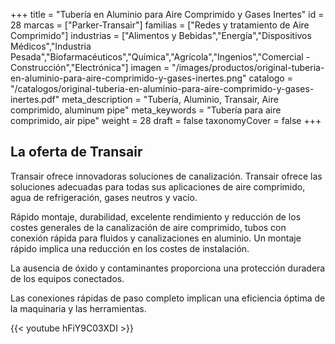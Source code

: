 +++
title = "Tubería en Aluminio para Aire Comprimido y Gases Inertes"
id = 28
marcas = ["Parker-Transair"]
familias = ["Redes y tratamiento de Aire Comprimido"]
industrias = ["Alimentos y Bebidas","Energía","Dispositivos Médicos","Industria Pesada","Biofarmacéuticos","Química","Agrícola","Ingenios","Comercial - Construcción","Electrónica"]
imagen = "/images/productos/original-tuberia-en-aluminio-para-aire-comprimido-y-gases-inertes.png"
catalogo = "/catalogos/original-tuberia-en-aluminio-para-aire-comprimido-y-gases-inertes.pdf"
meta_description = "Tubería, Aluminio, Transair, Aire comprimido, aluminum pipe"
meta_keywords = "Tubería para aire comprimido, air pipe"
weight = 28
draft = false
taxonomyCover = false
+++
## La oferta de Transair

Transair ofrece innovadoras soluciones de canalización. Transair ofrece las soluciones adecuadas para todas sus aplicaciones de aire comprimido, agua de refrigeración, gases neutros y vacío. 

Rápido montaje, durabilidad, excelente rendimiento y reducción de los costes generales de la canalización de aire comprimido, tubos con conexión rápida para fluidos y canalizaciones en aluminio. Un montaje rápido implica una reducción en los costes de instalación. 

La ausencia de óxido y contaminantes proporciona una protección duradera de los equipos conectados. 

Las conexiones rápidas de paso completo implican una eficiencia óptima de la maquinaria y las herramientas.

{{< youtube hFiY9C03XDI >}}